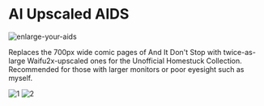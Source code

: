 # AI Upscaled AIDS
![enlarge-your-aids](https://user-images.githubusercontent.com/22488483/160563744-b223d99d-fcd8-402b-a297-6a6053d7e16e.gif)

Replaces the 700px wide comic pages of And It Don't Stop with twice-as-large Waifu2x-upscaled ones for the Unofficial Homestuck Collection. Recommended for those with larger monitors or poor eyesight such as myself.

![1](https://user-images.githubusercontent.com/22488483/160521022-e14ca7ce-0db6-4eba-8f33-ab2eba1d53b8.png)
![2](https://user-images.githubusercontent.com/22488483/160521034-077ed48b-f2aa-4211-b2a1-4af3ed6a06cf.png)
